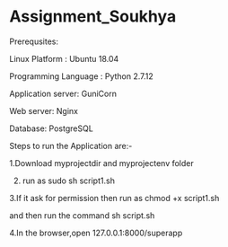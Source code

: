 # Assignment_Soukhya

Prerequsites:

Linux Platform : Ubuntu 18.04

Programming Language : Python 2.7.12

Application server: GuniCorn

Web server: Nginx

Database: PostgreSQL


Steps to run the Application are:-

1.Download myprojectdir and myprojectenv folder

2. run as sudo sh script1.sh

3.If it ask for permission then run as chmod +x script1.sh

  and then run the command sh script.sh
  
 4.In the browser,open 127.0.0.1:8000/superapp



